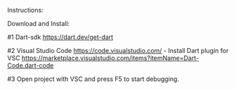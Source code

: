Instructions:

Download and Install:

#1 Dart-sdk https://dart.dev/get-dart

#2 Visual Studio Code https://code.visualstudio.com/
    - Install Dart plugin for VSC https://marketplace.visualstudio.com/items?itemName=Dart-Code.dart-code

#3 Open project with VSC and press F5 to start debugging. 